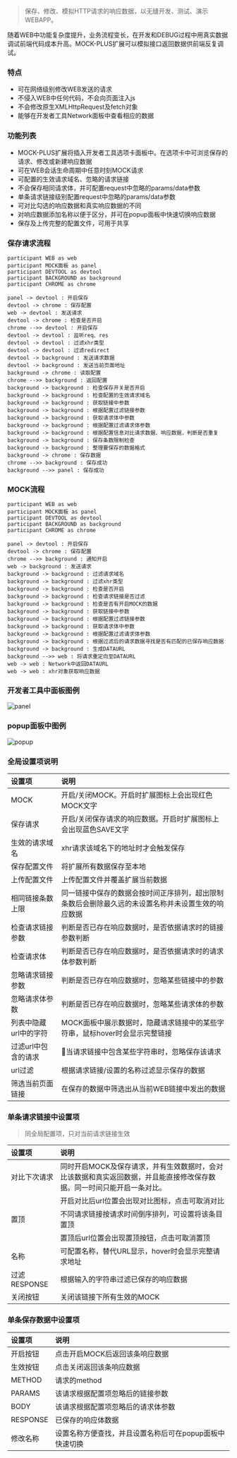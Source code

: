 > 保存、修改、模拟HTTP请求的响应数据，以无缝开发、测试、演示WEBAPP。

随着WEB中功能复杂度提升，业务流程变长，在开发和DEBUG过程中用真实数据调试前端代码成本升高。MOCK-PLUS扩展可以模拟接口返回数据供前端反复调试。

### 特点
- 可在网络级别修改WEB发送的请求
- 不侵入WEB中任何代码，不会向页面注入js
- 不会修改原生XMLHttpRequest及fetch对象
- 能够在开发者工具Network面板中查看相应的数据

### 功能列表
- MOCK-PLUS扩展将插入开发者工具选项卡面板中。在选项卡中可浏览保存的请求、修改或新建响应数据
- 可在WEB会话生命周期中任意时刻MOCK请求
- 可配置的生效请求域名、忽略的请求链接
- 不会保存相同请求体，并可配置request中忽略的params/data参数
- 单条请求链接级别配置request中忽略的params/data参数
- 可对比勾选的响应数据和真实响应数据的不同
- 对响应数据添加名称以便于区分，并可在popup面板中快速切换响应数据
- 保存及上传完整的配置文件，可用于共享

### 保存请求流程
```sequence
participant WEB as web
participant MOCK面板 as panel
participant DEVTOOL as devtool
participant BACKGROUND as background
participant CHROME as chrome

panel -> devtool : 开启保存
devtool -> chrome : 保存配置
web -> devtool : 发送请求
devtool -> chrome : 检查是否开启
chrome -->> devtool : 开启保存
devtool -> devtool : 监听req、res
devtool -> devtool : 过滤xhr类型
devtool -> devtool : 过滤redirect
devtool -> background : 发送请求数据
devtool -> background : 发送当前页面地址
background -> chrome : 读取配置
chrome -->> background : 返回配置
background -> background : 检查保存开关是否开启
background -> background : 检查配置的生效请求域名
background -> background : 获取链接中参数
background -> background : 根据配置过滤链接参数
background -> background : 获取请求体中参数
background -> background : 根据配置过滤请求体参数
background -> background : 根据配置信息对比请求数据、响应数据，判断是否重复
background -> background : 保存条数限制检查
background -> background : 整理要保存的数据格式
background -> chrome : 保存数据
chrome -->> background : 保存成功
background -->> panel : 保存成功
```

### MOCK流程
```sequence
participant WEB as web
participant MOCK面板 as panel
participant DEVTOOL as devtool
participant BACKGROUND as background
participant CHROME as chrome

panel -> devtool : 开启保存
devtool -> chrome : 保存配置
chrome -->> background : 通知开启
web -> background : 发送请求
background -> background : 过滤请求域名
background -> background : 过滤xhr类型
background -> background : 检查是否开启
background -> background : 检查请求链接是否过滤
background -> background : 检查是否有开启MOCK的数据
background -> background : 获取链接中参数
background -> background : 根据配置过滤链接参数
background -> background : 获取请求体中参数
background -> background : 根据配置过滤请求体参数
background -> background : 根据过滤后的请求数据寻找是否有匹配的已保存响应数据
background -> background : 生成DATAURL
background -->> web : 将请求重定向至DATAURL
web -> web : Network中返回DATAURL
web -> web : xhr对象获取响应数据
```


### 开发者工具中面板图例
![panel](https://assets.luanmingli.com/mock-plus/panel.png)

### popup面板中图例
![popup](https://assets.luanmingli.com/mock-plus/popup.jpg)

### 全局设置项说明
设置项 | 说明
:--- | :---
MOCK | 开启/关闭MOCK。开启时扩展图标上会出现红色MOCK文字
保存请求  | 开启/关闭保存请求的响应数据。开启时扩展图标上会出现蓝色SAVE文字
生效的请求域名 | xhr请求该域名下的地址时才会触发保存
保存配置文件 | 将扩展所有数据保存至本地
上传配置文件 | 上传配置文件并覆盖扩展当前数据
相同链接条数上限 | 同一链接中保存的数据会按时间正序排列，超出限制条数后会删除最久远的未设置名称并未设置生效的响应数据
检查请求链接参数 | 判断是否已存在响应数据时，是否依据请求时的链接参数判断
检查请求体 | 判断是否已存在响应数据时，是否依据请求时的请求体参数判断
忽略请求链接参数 | 判断是否已存在响应数据时，忽略某些链接中的参数
忽略请求体参数 | 判断是否已存在响应数据时，忽略某些请求体的参数
列表中隐藏url中的字符 | MOCK面板中展示数据时，隐藏请求链接中的某些字符串，鼠标hover时会显示完整链接
过滤url中包含的请求 | 当请求链接中包含某些字符串时，忽略保存该请求
url过滤 | 根据请求链接/设置的名称过滤显示保存的数据
筛选当前页面链接 | 在保存的数据中筛选出从当前WEB链接中发出的数据



### 单条请求链接中设置项
> 同全局配置项，只对当前请求链接生效

设置项 | 说明
:--- | :---
对比下次请求 | 同时开启MOCK及保存请求，并有生效数据时，会对比该数据和真实返回数据，并且能直接修改保存数据。同一时间只能开启一条对比。
| | 开启对比后url位置会出现对比图标，点击可取消对比
置顶 | 不同请求链接按请求时间倒序排列，可设置将该条目置顶
| | 置顶后url位置会出现置顶按钮，点击可取消置顶
名称 | 可配置名称，替代URL显示，hover时会显示完整请求地址
过滤RESPONSE | 根据输入的字符串过滤已保存的响应数据
关闭按钮 | 关闭该链接下所有生效的MOCK

### 单条保存数据中设置项
设置项 | 说明
:--- | :---
开启按钮 | 点击开启MOCK后返回该条响应数据
生效按钮 | 点击关闭返回该条响应数据
METHOD | 请求的method
PARAMS | 该请求根据配置项忽略后的链接参数
BODY | 该请求根据配置项忽略后的请求体参数
RESPONSE | 已保存的响应体数据
修改名称 | 设置名称方便查找，并且设置名称后可在popup面板中快速切换

